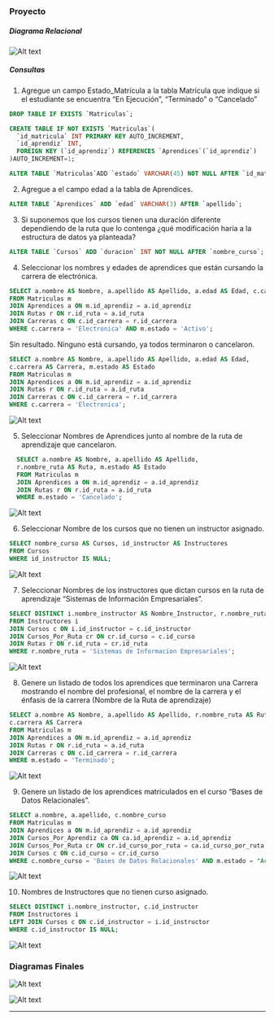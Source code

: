 ### Proyecto

##### Diagrama Relacional

![Alt text](image-6.png)

##### Consultas

1. Agregue un campo Estado_Matrícula a la tabla Matrícula que indique si el estudiante se encuentra “En Ejecución”, “Terminado” o “Cancelado”

  ```sql
  DROP TABLE IF EXISTS `Matriculas`;

  CREATE TABLE IF NOT EXISTS `Matriculas`(
    `id_matricula` INT PRIMARY KEY AUTO_INCREMENT,
    `id_aprendiz` INT,
    FOREIGN KEY (`id_aprendiz`) REFERENCES `Aprendices`(`id_aprendiz`)
  )AUTO_INCREMENT=1;

  ALTER TABLE `Matriculas`ADD `estado` VARCHAR(45) NOT NULL AFTER `id_matricula`;

  ```

2. Agregue a el campo edad a la tabla de Aprendices.

  ```sql
  ALTER TABLE `Aprendices` ADD `edad` VARCHAR(3) AFTER `apellido`;
  ```

3. Si suponemos que los cursos tienen una duración diferente dependiendo de la ruta que lo contenga ¿qué modificación haría a la estructura de datos ya planteada?

  ```sql
  ALTER TABLE `Cursos` ADD `duracion` INT NOT NULL AFTER `nombre_curso`;
  ```

4. Seleccionar los nombres y edades de aprendices que están cursando la carrera de electrónica.

  ```sql
  SELECT a.nombre AS Nombre, a.apellido AS Apellido, a.edad AS Edad, c.carrera AS Carrera, m.estado AS Estado
  FROM Matriculas m 
  JOIN Aprendices a ON m.id_aprendiz = a.id_aprendiz
  JOIN Rutas r ON r.id_ruta = a.id_ruta
  JOIN Carreras c ON c.id_carrera = r.id_carrera
  WHERE c.carrera = 'Electronica' AND m.estado = 'Activo';
  ```
Sin resultado. Ninguno está cursando, ya todos terminaron o cancelaron.

  ```sql
  SELECT a.nombre AS Nombre, a.apellido AS Apellido, a.edad AS Edad,
  c.carrera AS Carrera, m.estado AS Estado
  FROM Matriculas m 
  JOIN Aprendices a ON m.id_aprendiz = a.id_aprendiz
  JOIN Rutas r ON r.id_ruta = a.id_ruta
  JOIN Carreras c ON c.id_carrera = r.id_carrera
  WHERE c.carrera = 'Electronica';
  ```

![Alt text](image-1.png)

5. Seleccionar Nombres de Aprendices junto al nombre de la ruta de
aprendizaje que cancelaron.

```sql
  SELECT a.nombre AS Nombre, a.apellido AS Apellido, 
  r.nombre_ruta AS Ruta, m.estado AS Estado
  FROM Matriculas m 
  JOIN Aprendices a ON m.id_aprendiz = a.id_aprendiz
  JOIN Rutas r ON r.id_ruta = a.id_ruta
  WHERE m.estado = 'Cancelado';
  ```
![Alt text](image-2.png)

6. Seleccionar Nombre de los cursos que no tienen un instructor asignado.

  ```sql
  SELECT nombre_curso AS Cursos, id_instructor AS Instructores
  FROM Cursos
  WHERE id_instructor IS NULL;
  ```

![Alt text](image-3.png)

7. Seleccionar Nombres de los instructores que dictan cursos en la ruta de aprendizaje “Sistemas de Información Empresariales”.

  ```sql
  SELECT DISTINCT i.nombre_instructor AS Nombre_Instructor, r.nombre_ruta AS Ruta
  FROM Instructores i
  JOIN Cursos c ON i.id_instructor = c.id_instructor
  JOIN Cursos_Por_Ruta cr ON cr.id_curso = c.id_curso
  JOIN Rutas r ON r.id_ruta = cr.id_ruta
  WHERE r.nombre_ruta = 'Sistemas de Informacion Empresariales';
  ```
![Alt text](image-4.png)

8. Genere un listado de todos los aprendices que terminaron una Carrera mostrando el nombre del profesional, el nombre de la carrera y el énfasis de la carrera (Nombre de la Ruta de aprendizaje)

  ```sql
  SELECT a.nombre AS Nombre, a.apellido AS Apellido, r.nombre_ruta AS Ruta, 
  c.carrera AS Carrera
  FROM Matriculas m 
  JOIN Aprendices a ON m.id_aprendiz = a.id_aprendiz
  JOIN Rutas r ON r.id_ruta = a.id_ruta
  JOIN Carreras c ON c.id_carrera = r.id_carrera
  WHERE m.estado = 'Terminado';
  ```

![Alt text](image-5.png)

9. Genere un listado de los aprendices matriculados en el curso “Bases de Datos Relacionales”.

  ```sql
  SELECT a.nombre, a.apellido, c.nombre_curso
  FROM Matriculas m 
  JOIN Aprendices a ON m.id_aprendiz = a.id_aprendiz
  JOIN Cursos_Por_Aprendiz ca ON ca.id_aprendiz = a.id_aprendiz
  JOIN Cursos_Por_Ruta cr ON cr.id_curso_por_ruta = ca.id_curso_por_ruta
  JOIN Cursos c ON c.id_curso = cr.id_curso
  WHERE c.nombre_curso = 'Bases de Datos Relacionales' AND m.estado = "Activo";
  ```

![Alt text](image.png)


10. Nombres de Instructores que no tienen curso asignado.

  ```sql
  SELECt DISTINCT i.nombre_instructor, c.id_instructor
  FROM Instructores i
  LEFT JOIN Cursos c ON c.id_instructor = i.id_instructor
  WHERE c.id_instructor IS NULL;
  ```

  ![Alt text](image-7.png)


### Diagramas Finales

![Alt text](image-10.png)

![Alt text](image-9.png)


------
